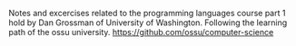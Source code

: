 Notes and excercises related to the programming languages course part 1 hold by Dan Grossman of University of Washington.
Following the learning path of the ossu university.
https://github.com/ossu/computer-science